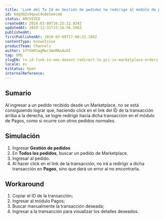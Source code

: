 ```yaml
---
title: 'Link del Tx Id en Gestión de pedidos no redirige al módulo de pagos en pedidos Marketplace'
id: 6dgOOZv9qoaC4u8eSUecmQ
status: ARCHIVED
createdAt: 2018-03-09T16:25:32.034Z
updatedAt: 2019-12-31T15:16:56.596Z
publishedAt: 
firstPublishedAt: 2018-03-09T17:00:32.184Z
contentType: knownIssue
productTeam: Channels
author: 5fYXkMJagMwcSAeMAsAuOI
tag: OMS
slugEN: tx-id-link-in-oms-doesnt-redirect-to-pci-in-marketplace-orders
locale: es
kiStatus: Open
internalReference: 
---
```


## Sumario

Al ingresar a un pedido recibido desde un Marketplace, no se está consiguiendo lograr que, haciendo click en el link del ID de la transacción arriba a la derecha, se logre redirigir hacia dicha transacción en el módulo de Pagos, como si ocurre con otros pedidos normales.

## Simulación

1. Ingresar __Gestión de pedidos__
2. En __Todos los pedidos__, buscar un pedido de Marketplace.
3. Ingresar al pedido.
4. Al hacer click en el link de la transacción, no irá a redirigir a dicha transacción en __Pagos__, sino que dará un error al no encontrarla.

## Workaround

1. Copiar el ID de la transacción;
2. Ingresar al módulo Pagos;
3. Buscar manualmente la transacción deseada;
4. Ingresar a la transacción para visualizar los detalles deseados.

